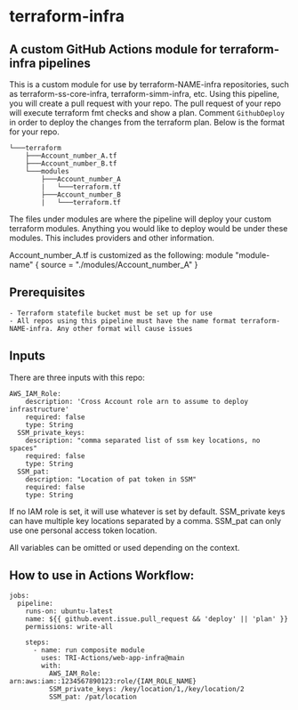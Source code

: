 # terraform-infra

## A custom GitHub Actions module for terraform-infra pipelines

This is a custom module for use by terraform-NAME-infra repositories, such as terraform-ss-core-infra, terraform-simm-infra, etc. Using this pipeline, you will create a pull request with your repo. The pull request of your repo will execute terraform fmt checks and show a plan. Comment `GithubDeploy` in order to deploy the changes from the terraform plan. Below is the format for your repo.

    └───terraform
        ├───Account_number_A.tf
        ├───Account_number_B.tf
        └───modules
            ├───Account_number_A
            |   └───terraform.tf
            ├───Account_number_B
            |   └───terraform.tf

The files under modules are where the pipeline will deploy your custom terraform modules. Anything you would like to deploy would be under these modules. This includes providers and other information.

Account_number_A.tf is customized as the following:
    module "module-name" {
      source = "./modules/Account_number_A"
    }


## Prerequisites
    - Terraform statefile bucket must be set up for use
    - All repos using this pipeline must have the name format terraform-NAME-infra. Any other format will cause issues


## Inputs

There are three inputs with this repo:

```
AWS_IAM_Role:
    description: 'Cross Account role arn to assume to deploy infrastructure'
    required: false
    type: String
  SSM_private_keys:
    description: "comma separated list of ssm key locations, no spaces"
    required: false
    type: String
  SSM_pat:
    description: "Location of pat token in SSM"
    required: false
    type: String
```

If no IAM role is set, it will use whatever is set by default.
SSM_private keys can have multiple key locations separated by a comma. 
SSM_pat can only use one personal access token location.

All variables can be omitted or used depending on the context.

## How to use in Actions Workflow:

```
jobs:
  pipeline:
    runs-on: ubuntu-latest
    name: ${{ github.event.issue.pull_request && 'deploy' || 'plan' }}
    permissions: write-all
 
    steps:
      - name: run composite module
        uses: TRI-Actions/web-app-infra@main
        with:
          AWS_IAM_Role: arn:aws:iam::1234567890123:role/{IAM_ROLE_NAME}
          SSM_private_keys: /key/location/1,/key/location/2
          SSM_pat: /pat/location
```
